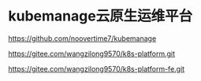 # kubemanage云原生运维平台

https://github.com/noovertime7/kubemanage


https://gitee.com/wangzilong9570/k8s-platform.git


https://gitee.com/wangzilong9570/k8s-platform-fe.git